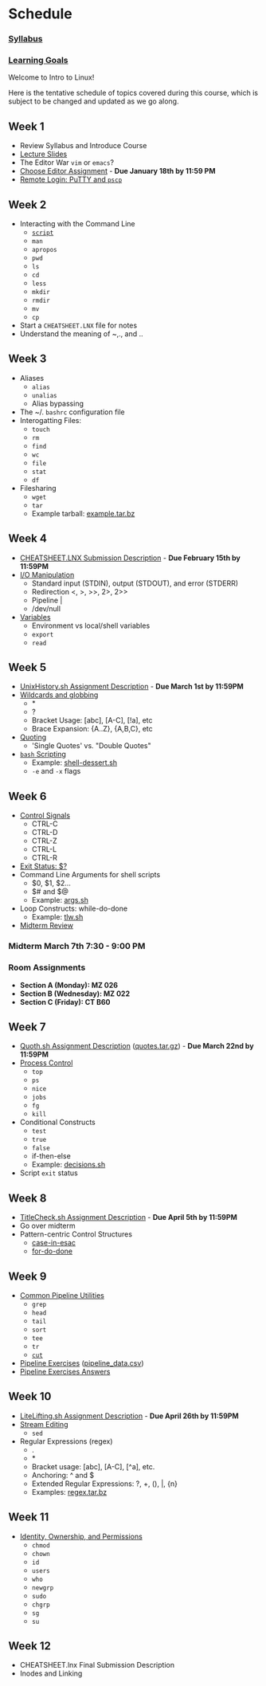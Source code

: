 
# Schedule

### [Syllabus](https://kellyn-larson.github.io/csci_274_syllabus.pdf)       
### [Learning Goals](https://kellyn-larson.github.io/learning-goals.txt)

Welcome to Intro to Linux! 

Here is the tentative schedule of topics covered during this course, which is subject to be changed and updated as we go along. 

## Week 1 

- Review Syllabus and Introduce Course
- [Lecture Slides](https://kellyn-larson.github.io/01_lecture1.pdf)
- The Editor War `vim` or `emacs`?
- [Choose Editor Assignment](https://kellyn-larson.github.io/chooseEditor.txt) - **Due January 18th by 11:59 PM**
- [Remote Login: PuTTY and `pscp`](https://kellyn-larson.github.io/remote_login.txt)


## Week 2 
- Interacting with the Command Line
   * [`script`](https://kellyn-larson.github.io/script.txt)
   * `man`
   * `apropos`
   * `pwd`
   * `ls`
   * `cd`
   * `less`
   * `mkdir`
   * `rmdir`
   * `mv`
   * `cp`
- Start a `CHEATSHEET.LNX` file for notes
- Understand the meaning of ~,., and ..

## Week 3 
- Aliases
   * `alias`
   * `unalias`
   * Alias bypassing
- The ~/. `bashrc` configuration file
- Interogatting Files:
   * `touch`
   * `rm`
   * `find`
   * `wc`
   * `file`
   * `stat`
   * `df`
- Filesharing
   * `wget`
   * `tar`
   * Example tarball: [example.tar.bz](https://kellyn-larson.github.io/example.tar.bz)
 
## Week 4 
 - [CHEATSHEET.LNX Submission Description](https://kellyn-larson.github.io/cheatsheetsubmission.txt) - **Due February 15th by 11:59PM**
 - [I/O Manipulation](https://kellyn-larson.github.io/IONotes.txt)
     * Standard input (STDIN), output (STDOUT), and error (STDERR)
     * Redirection <, >, >>, 2>, 2>>
     * Pipeline \| 
     * /dev/null
 - [Variables](https://kellyn-larson.github.io/VariablesNotes.txt)
     * Environment vs local/shell variables
     * `export`
     * `read`
 
## Week 5 
 - [UnixHistory.sh Assignment Description](https://kellyn-larson.github.io/UnixHistoryDescription.txt) - **Due March 1st by 11:59PM**
 - [Wildcards and globbing](https://kellyn-larson.github.io/WildCardNotes.txt)
     * \*
     * ?
     * Bracket Usage: [abc], [A-C], [!a], etc
     * Brace Expansion: {A..Z}, {A,B,C}, etc
 - [Quoting](https://kellyn-larson.github.io/quotes-rules.txt)
     * 'Single Quotes' vs. "Double Quotes"
 - [`bash` Scripting](http://tldp.org/LDP/abs/html/)
     * Example: [shell-dessert.sh](https://kellyn-larson.github.io/shell-dessert.sh)
     * `-e` and `-x` flags

 
## Week 6 
 - [Control Signals](https://ss64.com/bash/syntax-keyboard.html)
      * CTRL-C
      * CTRL-D
      * CTRL-Z
      * CTRL-L
      * CTRL-R
 - [Exit Status: $?](https://bash.cyberciti.biz/guide/The_exit_status_of_a_command)
 - Command Line Arguments for shell scripts
      * $0, $1, $2...
      * $# and $@
      * Example: [args.sh](https://kellyn-larson.github.io/args.sh)
 - Loop Constructs: while-do-done
      * Example: [tlw.sh](https://kellyn-larson.github.io/tlw.sh)
 - [Midterm Review](https://kellyn-larson.github.io/midterm-review.txt)
 
### Midterm March 7th 7:30 - 9:00 PM
### Room Assignments
  - **Section A (Monday): MZ 026**
  - **Section B (Wednesday): MZ 022**
  - **Section C (Friday): CT B60**
 
## Week 7 
- [Quoth.sh Assignment Description](https://kellyn-larson.github.io/QuothDescription.txt) ([quotes.tar.gz](https://kellyn-larson.github.io/quotes.tar.gz)) - **Due March 22nd by 11:59PM**  
 - [Process Control](https://kellyn-larson.github.io/07_Process_Control.pdf) 
      * `top`
      * `ps`
      * `nice`
      * `jobs`
      * `fg`
      * `kill`
 - Conditional Constructs 
      * `test`
      * `true`
      * `false`
      * if-then-else
      * Example: [decisions.sh](https://kellyn-larson.github.io/decisions.sh)
 - Script `exit` status 
 
## Week 8 
 - [TitleCheck.sh Assignment Description](https://kellyn-larson.github.io/TitleCheckDescription.txt) - **Due April 5th by 11:59PM**
 - Go over midterm 
 - Pattern-centric Control Structures
      * [case-in-esac](https://kellyn-larson.github.io/case.sh)
      * [for-do-done](https://kellyn-larson.github.io/for.sh)
 
## Week 9 
 - [Common Pipeline Utilities](https://kellyn-larson.github.io/10_CommonPipelineUtilities.pdf)
     * `grep`
     * `head`
     * `tail`
     * `sort`
     * `tee`
     * `tr`
     * [`cut`](https://kellyn-larson.github.io/cut.txt)
 - [Pipeline Exercises](https://kellyn-larson.github.io/pipeline_exercises.txt) ([pipeline_data.csv](https://kellyn-larson.github.io/pipeline_data.csv))
 - [Pipeline Exercises Answers](https://kellyn-larson.github.io/pipeline_solutions.txt)
 
## Week 10 
 - [LiteLifting.sh Assignment Description](https://kellyn-larson.github.io/LiteLiftingDescription.txt) - **Due April 26th by 11:59PM**
 - [Stream Editing](https://kellyn-larson.github.io/12_sed.pdf)
     * `sed`
 - Regular Expressions (regex)
     * .
     * \*
     * Bracket usage: [abc], [A-C], [^a], etc. 
     * Anchoring: ^ and $
     * Extended Regular Expressions: ?, +, (), \|, {n} 
     * Examples: [regex.tar.bz](https://kellyn-larson.github.io/regex.tar.bz)
 
## Week 11  
  - [Identity, Ownership, and Permissions](https://kellyn-larson.github.io/13_permissions.pdf)
     * `chmod`
     * `chown`
     * `id`
     * `users`
     * `who`
     * `newgrp`
     * `sudo`
     * `chgrp`
     * `sg`
     * `su`
 
## Week 12 
 - CHEATSHEET.lnx Final Submission Description
 - Inodes and Linking
